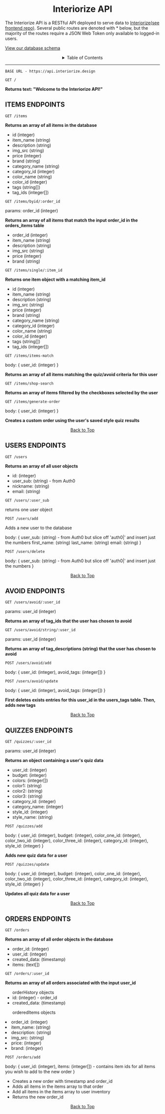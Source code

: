 <h1 align="center">Interiorize API</h1>
<p>The Interiorize API is a RESTful API deployed to serve data to <a href="https://interiorize.design">Interiorize</a><a href="https://github.com/natelee3/interiorize">(see frontend repo)</a>. Several public routes are denoted with * below, but the majority of the routes require a JSON Web Token only available to logged-in users.</p>
<p><a href="https://interiorize.design/images/db_schema.png">View our database schema</a></p>
<details>
  <summary align="center">Table of Contents</summary>
  <ol>
    <li>
      <a href="#items-endpoints">Items Endpoints</a>
      <ul>
        <li>GET /items*</li>
        <li>GET /items/byId/:order_id</li>
        <li>GET /items/single/:item_id*</li>
        <li>GET /items/items-match</li>
        <li>GET /items/shop-search</li>
        <li>POST /items/generate-order</li>
      </ul>
    </li>
    <li>
      <a href="#users-endpoints">Users Endpoints</a>
      <ul>
        <li>GET /users</li>
        <li>GET /users/:user_id</li>
        <li>POST /users/add</li>
        <li>POST /users/delete</li>
      </ul>
    </li>
    <li>
        <a href="#avoid-endpoints">Avoid Endpoints</a>
        <ul>
            <li>GET /users/avoid/:user_id</li>
            <li>GET /users/avoid/string/:user_id</li>
            <li>POST /users/avoid/add</li>
            <li>POST /users/avoid/update</li>
        </ul>
    </li>
    <li>
        <a href="#quizzes-endpoints">Quizzes Endpoints</a>
         <ul>
            <li>GET /quizzes/:user_id</li>
            <li>POST /quizzes/add</li>
            <li>POST /quizzes/update</li>
        </ul>
    </li>
    <li>
        <a href="#orders-endpoints">Orders Endpoints</a>
        <ul>
        <li>GET /orders</li>
        <li>GET /orders/:user_id</li>
        <li>POST /orders/add</li>
      </ul>
    </li>    
  </ol>
</details><hr/>

    BASE URL - https://api.interiorize.design

    GET /

<b>Returns text: "Welcome to the Interiorize API!"</b>

## ITEMS ENDPOINTS

    GET /items

<b>Returns an array of all items in the database</b>
<ul>
    <li>id (integer)</li>
    <li>item_name (string)</li>
    <li>description (string)</li>
    <li>img_src (string)</li>
    <li>price (integer)</li>
    <li>brand (string)</li>
    <li>category_name (string)</li>
    <li>category_id (integer)</li>
    <li>color_name (string)</li>
    <li>color_id (integer)</li>
    <li>tags (string[])</li>
    <li>tag_ids (integer[])</li>
</ul>


    GET /items/byid/:order_id

params: order_id (integer)

<b>Returns an array of all items that match the input order_id in the orders_items table</b>
<ul>
    <li>order_id (integer)</li>
    <li>item_name (string)</li>
    <li>description (string)</li>
    <li>img_src (string)</li>
    <li>price (integer)</li>
    <li>brand (string)</li>
</ul>

    GET /items/single/:item_id

<b>Returns one item object with a matching item_id</b>
<ul>
    <li>id (integer)</li>
    <li>item_name (string)</li>
    <li>description (string)</li>
    <li>img_src (string)</li>
    <li>price (integer)</li>
    <li>brand (string)</li>
    <li>category_name (string)</li>
    <li>category_id (integer)</li>
    <li>color_name (string)</li>
    <li>color_id (integer)</li>
    <li>tags (string[])</li>
    <li>tag_ids (integer[])</li>
</ul>

    GET /items/items-match

body: {
    user_id: (integer)
}

<b>Returns an array of all items matching the quiz/avoid criteria for this user</b>

    GET /items/shop-search

<b>Returns an array of items filtered by the checkboxes selected by the user</b>

    GET /items/generate-order

body: { user_id: (integer) }

<b>Creates a custom order using the user's saved style quiz results</b>

<p align="center">
    <a href="#interiorize-api">Back to Top</a>
</p>

## USERS ENDPOINTS

    GET /users

<b>Returns an array of all user objects</b>

<ul>
    <li>id: (integer)</li>
    <li>user_sub: (string) - from Auth0</li>
    <li>nickname: (string)</li>
    <li>email: (string)</li>
</ul>

    GET /users/:user_sub

returns one user object

    POST /users/add

Adds a new user to the database

body: {
    user_sub: (string) - from Auth0 but slice off 'auth0|' and insert just the numbers
    first_name: (string)
    last_name: (string)
    email: (string)
}

    POST /users/delete

body: {
    user_sub: (string) - from Auth0 but slice off 'auth0|' and insert just the numbers
}

<p align="center">
    <a href="#interiorize-api">Back to Top</a>
</p>

## AVOID ENDPOINTS

    GET /users/avoid/:user_id

params: user_id (integer)

<b>Returns an array of tag_ids that the user has chosen to avoid</b>

    GET /users/avoid/string/:user_id

params: user_id (integer)

<b>Returns an array of tag_descriptions (string) that the user has chosen to avoid</b>

    POST /users/avoid/add

body: {
    user_id: (integer),
    avoid_tags: (integer[])
}

    POST /users/avoid/update

body: {
    user_id: (integer),
    avoid_tags: (integer[])
}

<b>First deletes exists entries for this user_id in the users_tags table. Then, adds new tags</b>
<p align="center">
    <a href="#interiorize-api">Back to Top</a>
</p>

## QUIZZES ENDPOINTS

    GET /quizzes/:user_id

params: user_id (integer)

<b>Returns an object containing a user's quiz data</b>

<ul>
    <li>user_id: (integer)</li>
    <li>budget: (integer)</li>
    <li>colors: (integer[])</li>
    <li>color1: (string)</li>
    <li>color2: (string)</li>
    <li>color3: (string)</li>
    <li>category_id: (integer)</li>
    <li>category_name: (integer)</li>
    <li>style_id: (integer)</li>
    <li>style_name: (string)</li>
</ul>

    POST /quizzes/add

body: {
    user_id: (integer),
    budget: (integer),
    color_one_id: (integer),
    color_two_id: (integer),
    color_three_id: (integer),
    category_id: (integer),
    style_id: (integer)
}

<b>Adds new quiz data for a user</b>

    POST /quizzes/update

body: {
    user_id: (integer),
    budget: (integer),
    color_one_id: (integer),
    color_two_id: (integer),
    color_three_id: (integer),
    category_id: (integer),
    style_id: (integer)
}

<b>Updates all quiz data for a user</b>

<p align="center">
    <a href="#interiorize-api">Back to Top</a>
</p>

## ORDERS ENDPOINTS

    GET /orders

<b>Returns an array of all order objects in the database</b>

<ul>
    <li>order_id: (integer)</li>
    <li>user_id: (integer)</li>
    <li>created_data: (timestamp)</li>
    <li>items: (text[])</li>
</ul>

    GET /orders/:user_id

<b>Returns an array of all orders associated with the input user_id</b>

<ul>orderHistory objects
    <li>id: (integer) - order_id</li>
    <li>created_data: (timestamp)</li>
</ul>
<ul>orderedItems objects</ul>
    <li>order_id: (integer)</li>
    <li>item_name: (string)</li>
    <li>description: (string)</li>
    <li>img_src: (string)</li>
    <li>price: (integer)</li>
    <li>brand: (integer)</li>

    POST /orders/add

body: {
    user_id: (integer),
    items: (integer[]) - contains item ids for all items you wish to add to the new order
}

<ul>
    <li>Creates a new order with timestamp and order_id</li>
    <li>Adds all items in the items array to that order</li>
    <li>Add all items in the items array to user inventory</li>
    <li>Returns the new order_id</li>
</ul>

<p align="center">
    <a href="#interiorize-api">Back to Top</a>
</p>